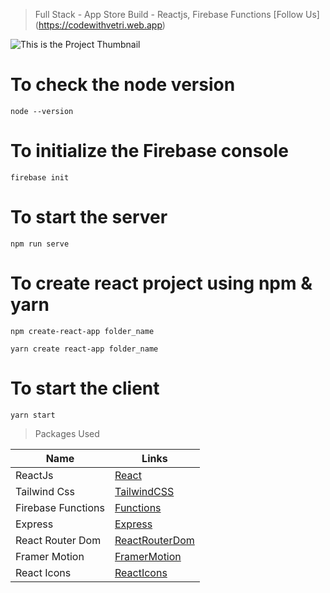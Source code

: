 > Full Stack - App Store Build - Reactjs, Firebase Functions
> [Follow Us] (https://codewithvetri.web.app)

![This is the Project Thumbnail](./snap.png)

# To check the node version

```
node --version
```

# To initialize the Firebase console

```
firebase init
```

# To start the server

```
npm run serve
```

# To create react project using npm & yarn

```
npm create-react-app folder_name
```

```
yarn create react-app folder_name
```

# To start the client

```
yarn start
```

> Packages Used

<!-- prettier-ignore -->
| Name                  | Links |
|-----------------------| ------|
| ReactJs               | [React](https://reactjs.org/)
| Tailwind Css          | [TailwindCSS](https://tailwindcss.com/)
| Firebase Functions    | [Functions](https://firebase.google.com/doc/functions)
| Express               | [Express](https://expressjs.com/)
| React Router Dom      | [ReactRouterDom](https://reactrouter.com/en/main)
| Framer Motion         | [FramerMotion](https://www.framer.com/motion/)
| React Icons           | [ReactIcons](https://react-icons.github.io/react-icons/)

